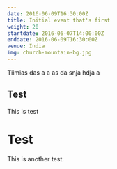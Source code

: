 ```yaml
---
date: 2016-06-09T16:30:00Z
title: Initial event that's first
weight: 20
startdate: 2016-06-07T14:00:00Z
enddate: 2016-06-09T16:30:00Z
venue: India
img: church-mountain-bg.jpg
---
```


Tiimias das a  a as da snja hdja a 

Test
-----------------

This is test

Test 
=====================

This is another test.